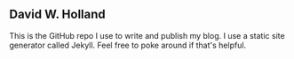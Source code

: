 ## David W. Holland ##

This is the GitHub repo I use to write and publish my blog. I use a static site generator called Jekyll. Feel free to poke around if that's helpful.
